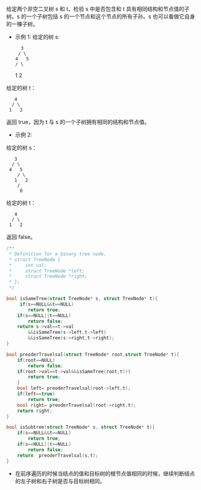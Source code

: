 给定两个非空二叉树 s 和 t，检验 s 中是否包含和 t 具有相同结构和节点值的子树。s 的一个子树包括 s 的一个节点和这个节点的所有子孙。s 也可以看做它自身的一棵子树。

- 示例 1:
  给定的树 s:

        3
       / \
      4   5
      / \
     1   2

给定的树 t：

```` 
   4 
  / \
 1   2
````



返回 true，因为 t 与 s 的一个子树拥有相同的结构和节点值。

- 示例 2:
  
给定的树 s：
  
  ```
     3
    / \
   4   5
      / \
     1   2
      /
       0
  ```
    
  
  给定的树 t：

````
   4
  / \
 1   2
````



返回 false。

````c
/**
 * Definition for a binary tree node.
 * struct TreeNode {
 *     int val;
 *     struct TreeNode *left;
 *     struct TreeNode *right;
 * };
 */

bool isSameTree(struct TreeNode* s, struct TreeNode* t){
     if(s==NULL&&t==NULL)
        return true;
    if(s==NULL||t==NULL)
        return false;
    return s->val==t->val
        &&isSameTree(s->left,t->left)
        &&isSameTree(s->right,t->right);
}

bool preoderTravelsal(struct TreeNode* root,struct TreeNode* t){
    if(root==NULL)
        return false;
    if(root->val==t->val&&isSameTree(root,t)){
        return true;
    }
    bool left= preoderTravelsal(root->left,t);
    if(left==true)
        return true;
    bool right= preoderTravelsal(root->right,t);
    return right;
}

bool isSubtree(struct TreeNode* s, struct TreeNode* t){
    if(s==NULL&&t==NULL)
        return true;
    if(s==NULL||t==NULL)
        return false;
    return  preoderTravelsal(s,t);
}
````

- 在前序遍历的时候当结点的值和目标树的根节点值相同的时候，继续判断结点的左子树和右子树是否与目标树相同。